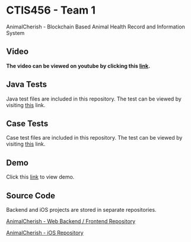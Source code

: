 # CTIS456 - Team 1

AnimalCherish - Blockchain Based Animal Health Record and Information System

## Video

**The video can be viewed on youtube by clicking this [link](https://www.youtube.com/watch?v=8Qay1PM9990).**	

## Java Tests

Java test files are included in this repository. The test can be viewed by visiting [this](https://cagatayozata.com/ctis/javatest) link. 

## Case Tests

Case test files are included in this repository. The test can be viewed by visiting [this](https://github.com/cagatayozata/CTIS456_Team1/blob/master/Case%20Tests/CaseTests.pdf) link.

## Demo

Click this [link](http://138.68.67.165/) to view demo.

## Source Code

Backend and iOS projects are stored in separate repositories.

[AnimalCherish - Web Backend / Frontend Repository](https://github.com/cagatayozata/AnimalCherish)

[AnimalCherish - iOS Repository](https://github.com/cagatayozata/AnimalCherish_iOS)



